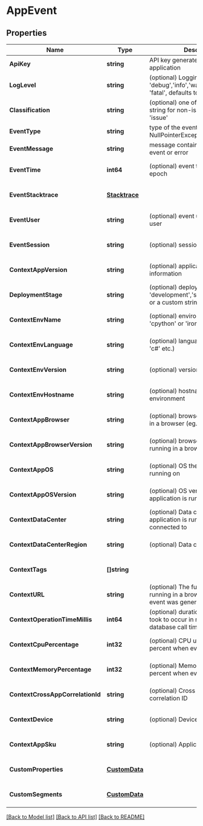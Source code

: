 # AppEvent

## Properties
Name | Type | Description | Notes
------------ | ------------- | ------------- | -------------
**ApiKey** | **string** | API key generated for the application | [default to null]
**LogLevel** | **string** | (optional) Logging level, one of &#39;debug&#39;,&#39;info&#39;,&#39;warning&#39;,&#39;error&#39;, &#39;fatal&#39;, defaults to &#39;error&#39; | [optional] [default to null]
**Classification** | **string** | (optional) one of &#39;issue&#39; or a custom string for non-issues, defaults to &#39;issue&#39; | [default to null]
**EventType** | **string** | type of the event or error (eg. NullPointerException) | [default to null]
**EventMessage** | **string** | message containing details of the event or error | [default to null]
**EventTime** | **int64** | (optional) event time in ms since epoch | [optional] [default to null]
**EventStacktrace** | [**Stacktrace**](Stacktrace.md) |  | [optional] [default to null]
**EventUser** | **string** | (optional) event user identifying a user | [optional] [default to null]
**EventSession** | **string** | (optional) session identification | [optional] [default to null]
**ContextAppVersion** | **string** | (optional) application version information | [optional] [default to null]
**DeploymentStage** | **string** | (optional) deployment stage, one of &#39;development&#39;,&#39;staging&#39;,&#39;production&#39; or a custom string | [optional] [default to null]
**ContextEnvName** | **string** | (optional) environment name (like &#39;cpython&#39; or &#39;ironpython&#39; etc.) | [optional] [default to null]
**ContextEnvLanguage** | **string** | (optional) language (like &#39;python&#39; or &#39;c#&#39; etc.) | [optional] [default to null]
**ContextEnvVersion** | **string** | (optional) version of environment | [optional] [default to null]
**ContextEnvHostname** | **string** | (optional) hostname or ID of environment | [optional] [default to null]
**ContextAppBrowser** | **string** | (optional) browser name if running in a browser (eg. Chrome) | [optional] [default to null]
**ContextAppBrowserVersion** | **string** | (optional) browser version if running in a browser | [optional] [default to null]
**ContextAppOS** | **string** | (optional) OS the application is running on | [optional] [default to null]
**ContextAppOSVersion** | **string** | (optional) OS version the application is running on | [optional] [default to null]
**ContextDataCenter** | **string** | (optional) Data center the application is running on or connected to | [optional] [default to null]
**ContextDataCenterRegion** | **string** | (optional) Data center region | [optional] [default to null]
**ContextTags** | **[]string** |  | [optional] [default to null]
**ContextURL** | **string** | (optional) The full URL when running in a browser when the event was generated. | [optional] [default to null]
**ContextOperationTimeMillis** | **int64** | (optional) duration that this event took to occur in millis. Example - database call time in millis. | [optional] [default to null]
**ContextCpuPercentage** | **int32** | (optional) CPU utilization as a percent when event occured | [optional] [default to null]
**ContextMemoryPercentage** | **int32** | (optional) Memory utilization as a percent when event occured | [optional] [default to null]
**ContextCrossAppCorrelationId** | **string** | (optional) Cross application correlation ID | [optional] [default to null]
**ContextDevice** | **string** | (optional) Device information | [optional] [default to null]
**ContextAppSku** | **string** | (optional) Application SKU | [optional] [default to null]
**CustomProperties** | [**CustomData**](CustomData.md) |  | [optional] [default to null]
**CustomSegments** | [**CustomData**](CustomData.md) |  | [optional] [default to null]

[[Back to Model list]](../README.md#documentation-for-models) [[Back to API list]](../README.md#documentation-for-api-endpoints) [[Back to README]](../README.md)


